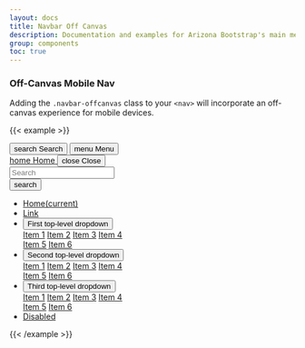 ```yaml
---
layout: docs
title: Navbar Off Canvas
description: Documentation and examples for Arizona Bootstrap's main menu navigation component
group: components
toc: true
---
```


### Off-Canvas Mobile Nav

Adding the `.navbar-offcanvas` class to your `<nav>` will incorporate an off-canvas experience for mobile devices.

{{< example >}}
<div class="d-lg-none d-flex justify-content-end">
  <button data-toggle="offcanvas" type="button" data-target="#navbarOffcanvasDemo" aria-controls="navbarOffcanvasDemo" class="btn btn-red btn-menu">
    <span class="material-icons-sharp">search</span>
    <span>Search</span>
  </button>
  <button data-toggle="offcanvas" type="button" data-target="#navbarOffcanvasDemo" aria-controls="navbarOffcanvasDemo" class="btn btn-red btn-menu">
    <span class="material-icons-sharp">menu</span>
    <span>Menu</span>
  </button>
</div>
<nav class="navbar-offcanvas" id="navbarOffcanvasDemo">
  <div class="navbar-offcanvas-header">
    <div class="bg-chili d-flex justify-content-between align-items-center">
      <a href="/" class="btn btn-menu-offcanvas-nav btn-red d-flex flex-column justify-content-center navbar-offcanvas-home">
        <span class="material-icons-sharp">home</span>
        <span>Home</span>
      </a>
      <button id="navbarOffcanvasDemoClose" data-toggle="offcanvas" data-target="#navbarOffcanvasDemo" aria-controls="navbarOffcanvasDemo" class="btn btn-menu-offcanvas-nav btn-red d-flex flex-column justify-content-center navbar-offcanvas-home">
        <span class="material-icons-sharp mx-auto">close</span>
        <span class="mx-auto">Close</span>
      </button>
    </div>
    <form class="navbar-offcanvas-search bg-white">
      <div class="input-group">
        <input class="form-control" type="search" placeholder="Search" aria-label="Search">
        <div class="input-group-append">
          <button class="btn btn-search" type="submit"><span class="material-icons-sharp">search</span></button>
        </div>
      </div>
    </form>
  </div>
  <ul class="navbar-nav flex-lg-row">
    <li class="nav-item nav-item-parent active">
      <a class="nav-link" href="#">Home<span class="sr-only">(current)</span></a>
    </li>
    <li class="nav-item nav-item-parent">
      <a class="nav-link" href="#">Link</a>
    </li>
    <li class="nav-item nav-item-parent dropdown keep-open">
      <button class="nav-link dropdown-toggle" id="navbarDropdown4" data-toggle="dropdown" data-display="static" aria-expanded="false">
        First top-level dropdown
      </button>
      <div class="dropdown-menu" role="menu" aria-labelledby="navbarDropdown4">
        <a class="dropdown-item" href="#">Item 1</a>
        <a class="dropdown-item" href="#">Item 2</a>
        <a class="dropdown-item" href="#">Item 3</a>
        <a class="dropdown-item" href="#">Item 4</a>
        <div class="dropdown-divider"></div>
        <a class="dropdown-item" href="#">Item 5</a>
        <a class="dropdown-item" href="#">Item 6</a>
      </div>
    </li>
    <li class="nav-item nav-item-parent dropdown keep-open">
      <button class="nav-link dropdown-toggle" id="navbarDropdown5" data-toggle="dropdown" data-display="static" aria-expanded="false">
        Second top-level dropdown
      </button>
      <div class="dropdown-menu" role="menu" aria-labelledby="navbarDropdown5">
        <a class="dropdown-item" href="#">Item 1</a>
        <a class="dropdown-item" href="#">Item 2</a>
        <a class="dropdown-item" href="#">Item 3</a>
        <a class="dropdown-item" href="#">Item 4</a>
        <div class="dropdown-divider"></div>
        <a class="dropdown-item" href="#">Item 5</a>
        <a class="dropdown-item" href="#">Item 6</a>
      </div>
    </li>
    <li class="nav-item nav-item-parent dropdown keep-open">
      <button class="nav-link dropdown-toggle" id="navbarDropdown6" data-toggle="dropdown" data-display="static" aria-expanded="false">
        Third top-level dropdown
      </button>
      <div class="dropdown-menu" role="menu" aria-labelledby="navbarDropdown6">
        <a class="dropdown-item" href="#">Item 1</a>
        <a class="dropdown-item" href="#">Item 2</a>
        <a class="dropdown-item" href="#">Item 3</a>
        <a class="dropdown-item" href="#">Item 4</a>
        <div class="dropdown-divider"></div>
        <a class="dropdown-item" href="#">Item 5</a>
        <a class="dropdown-item" href="#">Item 6</a>
      </div>
    </li>
    <li class="nav-item nav-item-parent">
      <a class="nav-link disabled" href="#" tabindex="-1" aria-disabled="true">Disabled</a>
    </li>
  </ul>
</nav>
{{< /example >}}
